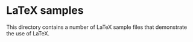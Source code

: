 # LaTeX samples

This directory contains a number of LaTeX sample files that demonstrate the use of LaTeX.
